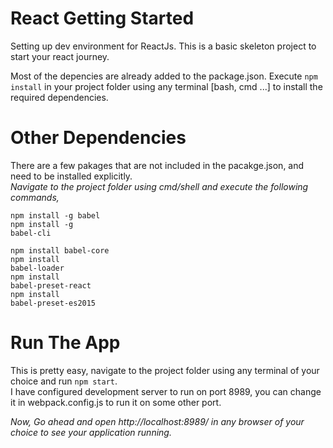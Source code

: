 # React Getting Started
Setting up dev environment for ReactJs. This is a basic skeleton project to start your react journey.

Most of the depencies are already added to the package.json. Execute <code>npm install</code> in your project folder using any terminal [bash, cmd ...] to install the required dependencies.

# Other Dependencies 
There are a few pakages that are not included in the pacakge.json, and need to be installed explicitly. <br/>
_Navigate to the project folder using cmd/shell and execute the following commands,_

<code>npm install -g babel</code><br/>
<code>npm install -g babel-cli</code><br/>

<code>npm install babel-core</code><br/>
<code>npm install babel-loader</code><br/>
<code>npm install babel-preset-react</code><br/>
<code>npm install babel-preset-es2015</code>

# Run The App

This is pretty easy, navigate to the project folder using any terminal of your choice and run <code>npm start</code>.<br/>
I have configured development server to run on port 8989, you can change it in webpack.config.js to run it on some other port.

_Now, Go ahead and open http://localhost:8989/ in any browser of your choice to see your application running._
